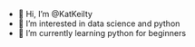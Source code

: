 - 👋 Hi, I’m @KatKeilty
- 👀 I’m interested in data science and python
- 🌱 I’m currently learning python for beginners


<!---
KatKeilty/KatKeilty is a ✨ special ✨ repository because its `README.md` (this file) appears on your GitHub profile.
You can click the Preview link to take a look at your changes.
--->
